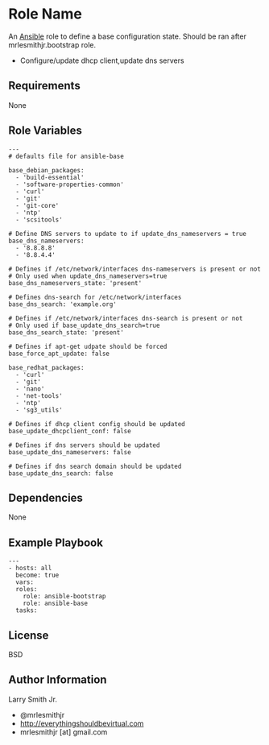 Role Name
=========

An [Ansible] role to define a base configuration state.
Should be ran after mrlesmithjr.bootstrap role.
- Configure/update dhcp client,update dns servers

Requirements
------------

None

Role Variables
--------------

```
---
# defaults file for ansible-base

base_debian_packages:
  - 'build-essential'
  - 'software-properties-common'
  - 'curl'
  - 'git'
  - 'git-core'
  - 'ntp'
  - 'scsitools'

# Define DNS servers to update to if update_dns_nameservers = true
base_dns_nameservers:
  - '8.8.8.8'
  - '8.8.4.4'

# Defines if /etc/network/interfaces dns-nameservers is present or not
# Only used when update_dns_nameservers=true
base_dns_nameservers_state: 'present'

# Defines dns-search for /etc/network/interfaces
base_dns_search: 'example.org'

# Defines if /etc/network/interfaces dns-search is present or not
# Only used if base_update_dns_search=true
base_dns_search_state: 'present'

# Defines if apt-get udpate should be forced
base_force_apt_update: false

base_redhat_packages:
  - 'curl'
  - 'git'
  - 'nano'
  - 'net-tools'
  - 'ntp'
  - 'sg3_utils'

# Defines if dhcp client config should be updated
base_update_dhcpclient_conf: false

# Defines if dns servers should be updated
base_update_dns_nameservers: false

# Defines if dns search domain should be updated
base_update_dns_search: false
```

Dependencies
------------

None

Example Playbook
----------------

```
---
- hosts: all
  become: true
  vars:
  roles:
    role: ansible-bootstrap
    role: ansible-base
  tasks:
```

License
-------

BSD

Author Information
------------------

Larry Smith Jr.
- @mrlesmithjr
- http://everythingshouldbevirtual.com
- mrlesmithjr [at] gmail.com

[Ansible]: <https://www.ansible.com>
